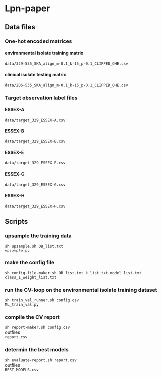 # Lpn-paper

## Data files

### One-hot encoded matrices
#### environmental isolate training matrix
```data/329-535_SKA_align_m-0.1_k-15_p-0.1_CLIPPED_OHE.csv```  
#### clinical isolate testing matrix
```data/206-535_SKA_align_m-0.1_k-15_p-0.1_CLIPPED_OHE.csv```  

### Target observation label files
#### ESSEX-A
```data/target_329_ESSEX-A.csv```  
#### ESSEX-B
```data/target_329_ESSEX-B.csv```  
#### ESSEX-E
```data/target_329_ESSEX-E.csv```  
#### ESSEX-G
```data/target_329_ESSEX-G.csv```  
#### ESSEX-H
```data/target_329_ESSEX-H.csv```  


## Scripts

### upsample the training data
```sh upsample.sh OB_list.txt```  
```upsample.py```  

### make the config file
```sh config-file-maker.sh OB_list.txt k_list.txt model_list.txt class_1_weight_list.txt```  

### run the CV-loop on the environmental isolate training dataset
```sh train_val_runner.sh config.csv```  
```ML_train_val.py```  

### compile the CV report
```sh report-maker.sh config.csv```  
outfiles  
```report.csv```  
### determin the best models  
```sh evaluate-report.sh report.csv```  
outfiles  
 ```BEST_MODELS.csv```  

